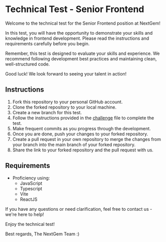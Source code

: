 # Technical Test - Senior Frontend
Welcome to the technical test for the Senior Frontend position at NextGem!

In this test, you will have the opportunity to demonstrate your skills and knowledge in frontend development. Please read the instructions and requirements carefully before you begin.

Remember, this test is designed to evaluate your skills and experience. We recommend following development best practices and maintaining clean, well-structured code.

Good luck! We look forward to seeing your talent in action!

## Instructions

1. Fork this repository to your personal GitHub account.
2. Clone the forked repository to your local machine.
3. Create a new branch for this test.
4. Follow the instructions provided in the [challenge](challenge.md) file to complete the test.
5. Make frequent commits as you progress through the development.
6. Once you are done, push your changes to your forked repository.
7. Create a pull request in your own repository to merge the changes from your branch into the main branch of your forked repository.
8. Share the link to your forked repository and the pull request with us.

## Requirements

- Proficiency using:
    - JavaScript
    - Typescript
    - Vite
    - ReactJS

If you have any questions or need clarification, feel free to contact us - we're here to help!

Enjoy the technical test!

Best regards,
The NextGem Team :) 
